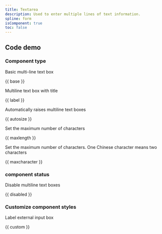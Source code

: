 ```yaml
---
title: Textarea
description: Used to enter multiple lines of text information.
spline: form
isComponent: true
toc: false
---
```


## Code demo

### Component type

Basic multi-line text box

{{ base }}

Multiline text box with title

{{ label }}

Automatically raises multiline text boxes

{{ autosize }}

Set the maximum number of characters

{{ maxlength }}

Set the maximum number of characters. One Chinese character means two characters

{{ maxcharacter }}

### component status

Disable multiline text boxes

{{ disabled }}

### Customize component styles

Label external input box

{{ custom }}
